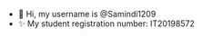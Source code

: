 - 👋 Hi, my username is @Samindi1209
- ✨ My student registration number: IT20198572


<!---
Samindi1209/Samindi1209 is a ✨ special ✨ repository because its `README.md` (this file) appears on your GitHub profile.
You can click the Preview link to take a look at your changes.
--->
